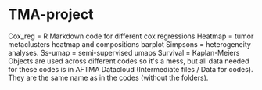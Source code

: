 # TMA-project
Cox_reg = R Markdown code for different cox regressions
Heatmap = tumor metaclusters heatmap and compositions barplot
Simpsons = heterogeneity analyses. Ss-umap = semi-supervised umaps
Survival = Kaplan-Meiers
Objects are used across different codes so it's a mess, but all data needed for these codes is in AFTMA Datacloud (Intermediate files / Data for codes).
They are the same name as in the codes (without the folders).

